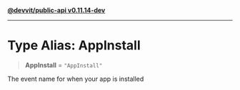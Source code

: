 [**@devvit/public-api v0.11.14-dev**](../README.md)

---

# Type Alias: AppInstall

> **AppInstall** = `"AppInstall"`

The event name for when your app is installed
